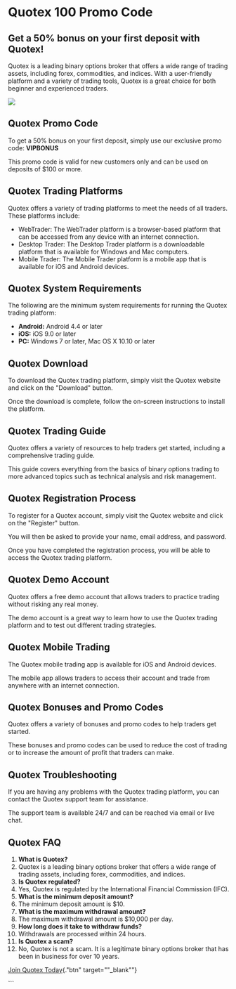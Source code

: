 # Quotex 100 Promo Code

## Get a 50% bonus on your first deposit with Quotex!

Quotex is a leading binary options broker that offers a wide range of
trading assets, including forex, commodities, and indices. With a
user-friendly platform and a variety of trading tools, Quotex is a great
choice for both beginner and experienced traders.

[![](https://static.quotex.io/files/4_en/300_250.jpg)](https://traff.sbs/brokerqxlid)

## Quotex Promo Code

To get a 50% bonus on your first deposit, simply use our exclusive promo
code: **VIPBONUS**

This promo code is valid for new customers only and can be used on
deposits of \$100 or more.

## Quotex Trading Platforms

Quotex offers a variety of trading platforms to meet the needs of all
traders. These platforms include:

-   WebTrader: The WebTrader platform is a browser-based platform that
    can be accessed from any device with an internet connection.
-   Desktop Trader: The Desktop Trader platform is a downloadable
    platform that is available for Windows and Mac computers.
-   Mobile Trader: The Mobile Trader platform is a mobile app that is
    available for iOS and Android devices.

## Quotex System Requirements

The following are the minimum system requirements for running the Quotex
trading platform:

-   **Android:** Android 4.4 or later
-   **iOS:** iOS 9.0 or later
-   **PC:** Windows 7 or later, Mac OS X 10.10 or later

## Quotex Download

To download the Quotex trading platform, simply visit the Quotex website
and click on the "Download" button.

Once the download is complete, follow the on-screen instructions to
install the platform.

## Quotex Trading Guide

Quotex offers a variety of resources to help traders get started,
including a comprehensive trading guide.

This guide covers everything from the basics of binary options trading
to more advanced topics such as technical analysis and risk management.

## Quotex Registration Process

To register for a Quotex account, simply visit the Quotex website and
click on the "Register" button.

You will then be asked to provide your name, email address, and
password.

Once you have completed the registration process, you will be able to
access the Quotex trading platform.

## Quotex Demo Account

Quotex offers a free demo account that allows traders to practice
trading without risking any real money.

The demo account is a great way to learn how to use the Quotex trading
platform and to test out different trading strategies.

## Quotex Mobile Trading

The Quotex mobile trading app is available for iOS and Android devices.

The mobile app allows traders to access their account and trade from
anywhere with an internet connection.

## Quotex Bonuses and Promo Codes

Quotex offers a variety of bonuses and promo codes to help traders get
started.

These bonuses and promo codes can be used to reduce the cost of trading
or to increase the amount of profit that traders can make.

## Quotex Troubleshooting

If you are having any problems with the Quotex trading platform, you can
contact the Quotex support team for assistance.

The support team is available 24/7 and can be reached via email or live
chat.

## Quotex FAQ

1.  **What is Quotex?**
2.  Quotex is a leading binary options broker that offers a wide range
    of trading assets, including forex, commodities, and indices.
3.  **Is Quotex regulated?**
4.  Yes, Quotex is regulated by the International Financial Commission
    (IFC).
5.  **What is the minimum deposit amount?**
6.  The minimum deposit amount is \$10.
7.  **What is the maximum withdrawal amount?**
8.  The maximum withdrawal amount is \$10,000 per day.
9.  **How long does it take to withdraw funds?**
10. Withdrawals are processed within 24 hours.
11. **Is Quotex a scam?**
12. No, Quotex is not a scam. It is a legitimate binary options broker
    that has been in business for over 10 years.

[Join Quotex
Today](\%22https://traff.sbs/brokerqxsignup\%22){."btn"
target=""_blank""}

\`\`\`

